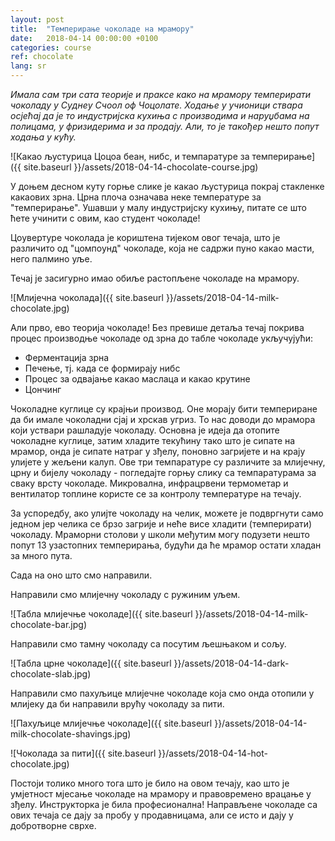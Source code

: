 ```yaml
---
layout: post
title:  "Темперирање чоколаде на мрамору"
date:   2018-04-14 00:00:00 +0100
categories: course
ref: chocolate
lang: sr
---
```


*Имала сам три сата теорије и праксе како на мрамору темперирати чоколаду у Сyднеy Счоол оф Чоцолате. Ходање у учионици ствара осјећај да је то индустријска кухиња с производима и наруџбама на полицама, у фризидерима и за продају. Али, то је такођер нешто попут ходања у кућу.*

![Какао љустурица Цоцоа беан, нибс, и темпаратуре за темперирање]({{ site.baseurl }}/assets/2018-04-14-chocolate-course.jpg)

У доњем десном куту горње слике је какао љустурица покрај стакленке какаових зрна. Црна плоча означава неке температуре за "темперирање". Ушавши у малу индустријску кухињу, питате се што ћете учинити с овим, као студент чоколаде!

Цоувертуре чоколада је кориштена тијеком овог течаја, што је различито од "цомпоунд" чоколаде, која не садржи пуно какао масти, него палмино уље.

Течај је засигурно имао обиље растопљене чоколаде на мрамору.

![Млијечна чоколада]({{ site.baseurl }}/assets/2018-04-14-milk-chocolate.jpg)

Али прво, ево теорија чоколаде! Без превише детаља течај покрива процес производње чоколаде од зрна до табле чоколаде укључујући:
* Ферментација зрна
* Печење, тј. када се формирају нибс
* Процес за одвајање какао маслаца и какао крутине
* Цончинг

Чоколадне куглице су крајњи производ. Оне морају бити темпериране да би имале чоколадни сјај и хрскав угриз. То нас доводи до мрамора који уствари рашладује чоколаду. Основна је идеја да отопите чоколадне куглице, затим хладите текућину тако што је сипате на мрамор, онда је сипате натраг у зђелу, поновно загријете и на крају улијете у жељени калуп. Ове три темпаратуре су различите за млијечну, црну и бијелу чоколаду - погледајте горњу слику са темпаратурама за сваку врсту чоколаде. Микровална, инфрацрвени термометар и вентилатор топлине користе се за контролу температуре на течају.

За успоредбу, ако улијте чоколаду на челик, можете је подвргнути само једном јер челика се брзо загрије и неће висе хладити (темперирати) чоколаду. Мраморни столови у школи међутим могу подузети нешто попут 13 узастопних темперирања, будући да ће мрамор остати хладан за много пута.

Сада на оно што смо направили.

Направили смо млијечну чоколаду с ружиним уљем.

![Табла млијечње чоколаде]({{ site.baseurl }}/assets/2018-04-14-milk-chocolate-bar.jpg)

Направили смо тамну чоколаду са посутим љешњаком и сољу.

![Табла црне чоколаде]({{ site.baseurl }}/assets/2018-04-14-dark-chocolate-slab.jpg)

Направили смо пахуљице млијечне чоколаде која смо онда отопили у млијеку да би направили врућу чоколаду за пити.

![Пахуљице млијечње чоколаде]({{ site.baseurl }}/assets/2018-04-14-milk-chocolate-shavings.jpg)

![Чоколада за пити]({{ site.baseurl }}/assets/2018-04-14-hot-chocolate.jpg)

Постоји толико много тога што је било на овом течају, као што је умјетност мјесање чоколаде на мрамору и правовремено врацање у зђелу. Инструкторка је била професионална!
Направљене чоколаде са ових течаја се дају за пробу у продавницама, али се исто и дају у добротворне сврхе.